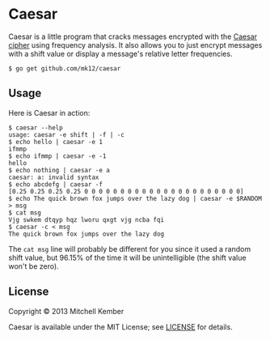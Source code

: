 # Caesar

Caesar is a little program that cracks messages encrypted with the [Caesar
cipher][1] using frequency analysis. It also allows you to just encrypt messages
with a shift value or display a message's relative letter frequencies.

    $ go get github.com/mk12/caesar

[1]: http://en.wikipedia.org/wiki/Caesar_cipher

## Usage

Here is Caesar in action:

    $ caesar --help
    usage: caesar -e shift | -f | -c
    $ echo hello | caesar -e 1
    ifmmp
    $ echo ifmmp | caesar -e -1
    hello
    $ echo nothing | caesar -e a
    caesar: a: invalid syntax
    $ echo abcdefg | caesar -f
    [0.25 0.25 0.25 0.25 0 0 0 0 0 0 0 0 0 0 0 0 0 0 0 0 0 0 0 0 0 0]
    $ echo The quick brown fox jumps over the lazy dog | caesar -e $RANDOM > msg
    $ cat msg
    Vjg swkem dtqyp hqz lworu qxgt vjg ncba fqi
    $ caesar -c < msg
    The quick brown fox jumps over the lazy dog

The `cat msg` line will probably be different for you since it used a random
shift value, but 96.15% of the time it will be unintelligible (the shift value
won't be zero).

## License

Copyright © 2013 Mitchell Kember

Caesar is available under the MIT License; see [LICENSE](LICENSE.md) for
details.
